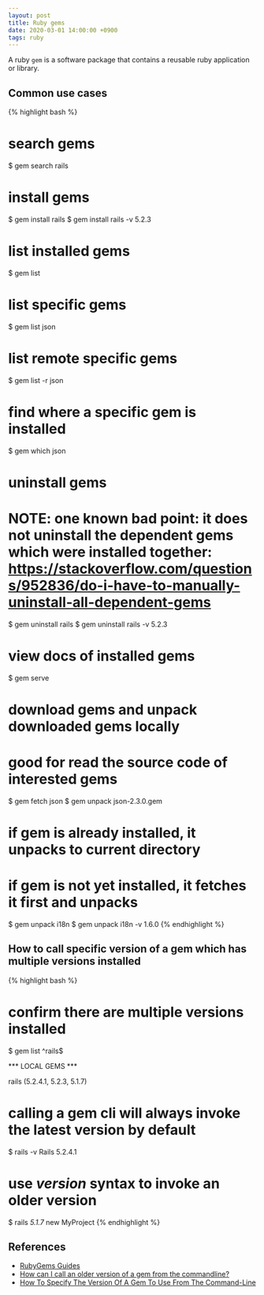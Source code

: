 ```yaml
---
layout: post
title: Ruby gems
date: 2020-03-01 14:00:00 +0900
tags: ruby
---
```


A ruby `gem` is a software package that contains a reusable ruby application or library.

## Common use cases
{% highlight bash %}
# search gems
$ gem search rails

# install gems
$ gem install rails
$ gem install rails -v 5.2.3

# list installed gems
$ gem list
# list specific gems
$ gem list json
# list remote specific gems
$ gem list -r json

# find where a specific gem is installed
$ gem which json

# uninstall gems
# NOTE: one known bad point: it does not uninstall the dependent gems which were installed together: https://stackoverflow.com/questions/952836/do-i-have-to-manually-uninstall-all-dependent-gems
$ gem uninstall rails
$ gem uninstall rails -v 5.2.3

# view docs of installed gems
$ gem serve

# download gems and unpack downloaded gems locally
# good for read the source code of interested gems
$ gem fetch json
$ gem unpack json-2.3.0.gem
# if gem is already installed, it unpacks to current directory
# if gem is not yet installed, it fetches it first and unpacks
$ gem unpack i18n
$ gem unpack i18n -v 1.6.0
{% endhighlight %}

## How to call specific version of a gem which has multiple versions installed
{% highlight bash %}
# confirm there are multiple versions installed
$ gem list ^rails$

*** LOCAL GEMS ***

rails (5.2.4.1, 5.2.3, 5.1.7)

# calling a gem cli will always invoke the latest version by default
$ rails -v
Rails 5.2.4.1

# use _version_ syntax to invoke an older version
$ rails _5.1.7_ new MyProject
{% endhighlight %}

## References
- [RubyGems Guides](https://guides.rubygems.org/)
- [How can I call an older version of a gem from the commandline?](https://stackoverflow.com/a/4062229)
- [How To Specify The Version Of A Gem To Use From The Command-Line](https://jacopretorius.net/2018/06/specify-gem-version-on-the-command-line.html)
